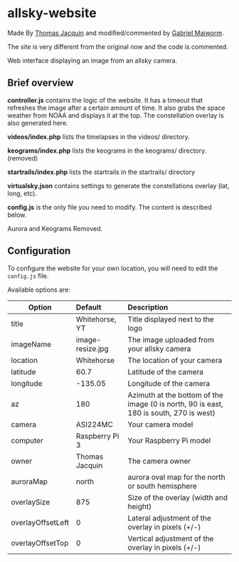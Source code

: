 # allsky-website
Made By [Thomas Jacquin](https://github.com/thomasjacquin) and modified/commented by [Gabriel Maiworm](https://github.com/thomasjacquin).

The site is very different from the original now and the code is commented.

Web interface displaying an image from an allsky camera.

## Brief overview

**controller.js** contains the logic of the website. It has a timeout that refreshes the image after a certain amount of time. It also grabs the space weather from NOAA and displays it at the top. The constellation overlay is also generated here.

**videos/index.php** lists the timelapses in the videos/ directory.

**keograms/index.php** lists the keograms in the keograms/ directory. (removed)

**startrails/index.php** lists the startrails in the startrails/ directory

**virtualsky.json** contains settings to generate the constellations overlay (lat, long, etc).

**config.js** is the only file you need to modify. The content is described below.

Aurora and Keograms Removed.

## Configuration

To configure the website for your own location, you will need to edit the `config.js` file.

Available options are:

| Option        | Default           | Description  |
| ------------- |:-------------    | :-----|
| title         | Whitehorse, YT    | Title displayed next to the logo |
| imageName     | image-resize.jpg  | The image uploaded from your allsky camera |
| location      | Whitehorse        | The location of your camera   |
| latitude      | 60.7              | Latitude of the camera |
| longitude     | -135.05           | Longitude of the camera |
| az            | 180               | Azimuth at the bottom of the image (0 is north, 90 is east, 180 is south, 270 is west) |
| camera        | ASI224MC          | Your camera model |
| computer      | Raspberry Pi 3    | Your Raspberry Pi model |
| owner         | Thomas Jacquin    | The camera owner |
| auroraMap     | north             | aurora oval map for the north or south hemisphere |
| overlaySize	| 875		    | Size of the overlay (width and height)
| overlayOffsetLeft     | 0             | Lateral adjustment of the overlay in pixels (+/-) |
| overlayOffsetTop     | 0             | Vertical adjustment of the overlay in pixels (+/-) |
